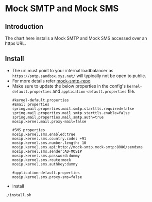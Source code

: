 # Mock SMTP and Mock SMS

## Introduction
The chart here installs a Mock SMTP and Mock SMS accessed over an https URL. 

## Install
* The url must point to your internal loadbalancer as `https://smtp.sandbox.xyz.net/` will typically not be open to public.
* For more details refer [mock-smtp-repo](https://github.com/mosip/mock-smtp)
* Make sure to update the below properties in the config's `kernel-default.properties` and `application-default.properties` file.
  ```
  #kernel-default.properties
  #Email properties
  spring.mail.properties.mail.smtp.starttls.required=false
  spring.mail.properties.mail.smtp.starttls.enable=false
  spring.mail.properties.mail.smtp.auth=true
  mosip.kernel.mail.proxy-mail=false

  #SMS properties
  mosip.kernel.sms.enabled:true
  mosip.kernel.sms.country.code: +91
  mosip.kernel.sms.number.length: 10
  mosip.kernel.sms.api:http://mock-smtp.mock-smtp:8080/sendsms
  mosip.kernel.sms.sender:AD-MOSIP
  mosip.kernel.sms.password:dummy
  mosip.kernel.sms.route:mock
  mosip.kernel.sms.authkey:dummy
  
  #application-default.properties
  mosip.kernel.sms.proxy-sms=false
  
  ```
* Install
```sh
./install.sh
```